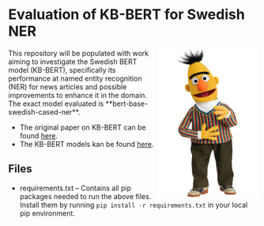 # Evaluation of KB-BERT for Swedish NER
<img align="right" width="200" height="300" src="bert.png">
This repository will be populated with work aiming to investigate the Swedish BERT model (KB-BERT), specifically its performance at named entity recognition (NER) for news articles and possible improvements to enhance it in the domain. The exact model evaluated is **bert-base-swedish-cased-ner**.


* The original paper on KB-BERT can be found [here](https://arxiv.org/pdf/2007.01658.pdf).
* The KB-BERT models kan be found [here](https://github.com/Kungbib/swedish-bert-models).



## Files
* requirements.txt – Contains all pip packages needed to run the above files. Install them by running `pip install -r requirements.txt` in your local pip environment.